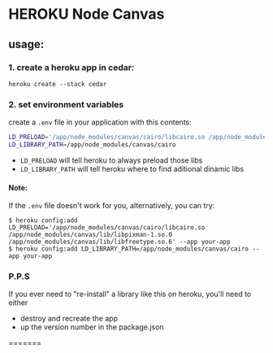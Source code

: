 # HEROKU Node Canvas

## usage:

### 1. create a heroku app in cedar:

`heroku create --stack cedar`

### 2. set environment variables

create a `.env` file in your application with this contents:

```bash
LD_PRELOAD='/app/node_modules/canvas/cairo/libcairo.so /app/node_modules/canvas/lib/libpixman-1.so.0 /app/node_modules/canvas/lib/libfreetype.so.6'
LD_LIBRARY_PATH=/app/node_modules/canvas/cairo
```
* `LD_PRELOAD` will tell heroku to always preload those libs
* `LD_LIBRARY_PATH` will tell heroku where to find aditional dinamic libs


#### Note:

If the `.env` file doesn't work for you, alternatively, you can try:

```
$ heroku config:add LD_PRELOAD='/app/node_modules/canvas/cairo/libcairo.so /app/node_modules/canvas/lib/libpixman-1.so.0 /app/node_modules/canvas/lib/libfreetype.so.6' --app your-app
$ heroku config:add LD_LIBRARY_PATH=/app/node_modules/canvas/cairo --app your-app
```


### P.P.S

If you ever need to "re-install" a library like this on heroku, you'll need to either

- destroy and recreate the app
- up the version number in the package.json

=======